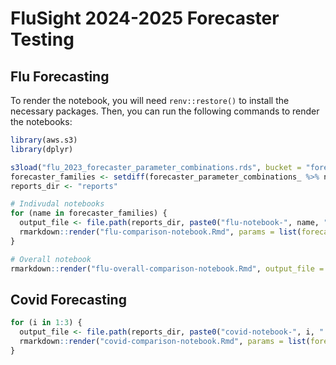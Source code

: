 # FluSight 2024-2025 Forecaster Testing

## Flu Forecasting

To render the notebook, you will need `renv::restore()` to install the necessary packages.
Then, you can run the following commands to render the notebooks:

```r
library(aws.s3)
library(dplyr)

s3load("flu_2023_forecaster_parameter_combinations.rds", bucket = "forecasting-team-data")
forecaster_families <- setdiff(forecaster_parameter_combinations_ %>% names, c("flusion_grf"))
reports_dir <- "reports"

# Indivudal notebooks
for (name in forecaster_families) {
  output_file <- file.path(reports_dir, paste0("flu-notebook-", name, ".html"))
  rmarkdown::render("flu-comparison-notebook.Rmd", params = list(forecaster_set = name), output_file = output_file)
}

# Overall notebook
rmarkdown::render("flu-overall-comparison-notebook.Rmd", output_file = file.path(reports_dir, "flu-overall-notebook.html"))
```

## Covid Forecasting

```r
for (i in 1:3) {
  output_file <- file.path(reports_dir, paste0("covid-notebook-", i, ".html"))
  rmarkdown::render("covid-comparison-notebook.Rmd", params = list(forecaster_set = i), output_file = output_file)
}
```
